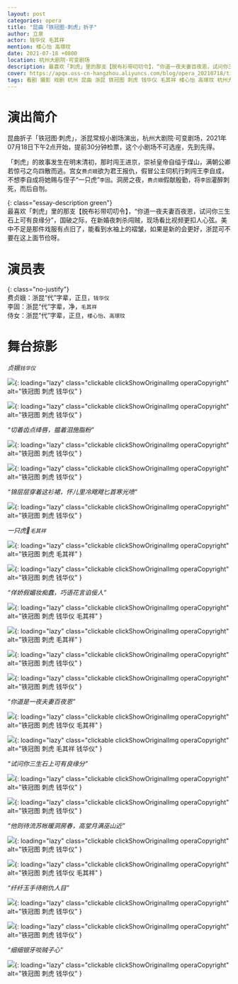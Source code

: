 ```yaml
---
layout: post
categories: opera
title: "昆曲「铁冠图·刺虎」折子"
author: 立泉
actor: 钱华仪 毛其祥
mention: 楼心怡 高璟玟
date: 2021-07-18 +0800
location: 杭州大剧院·可变剧场
description: 最喜欢「刺虎」里的那支【脱布衫带叨叨令】，“你道一夜夫妻百夜恩，试问你三生石上可有良缘分”，国破之际，在新婚夜刺杀闯贼，现场看比视频更扣人心弦。美中不足是那件戏服有点旧了，能看到水袖上的褶皱，如果是新的会更好，浙昆可不要在这上面节俭呀。
cover: https://apqx.oss-cn-hangzhou.aliyuncs.com/blog/opera_20210718/tieguantu_cihu/DSC07085_thumb.jpg
tags: 看剧 摄影 戏剧 杭州 昆曲 浙昆 铁冠图 刺虎 钱华仪 毛其祥 楼心怡 高璟玟 杭州大剧院·可变剧场
---
```


# 演出简介

昆曲折子「铁冠图·刺虎」，浙昆常规小剧场演出，杭州大剧院·可变剧场，2021年07月18日下午2点开始，提前30分钟检票，这个小剧场不可选座，先到先得。

「刺虎」的故事发生在明末清初，那时闯王进京，崇祯皇帝自缢于煤山，满朝公卿若惊弓之鸟四散而逃。宫女`费贞娥`欲为君王报仇，假冒公主伺机行刺闯王李自成，不想李自成将她赐与侄子“一只虎”`李固`。洞房之夜，`费贞娥`假献殷勤，将`李固`灌醉刺死，而后自刎。

{: class="essay-description green"}  
最喜欢「刺虎」里的那支【脱布衫带叨叨令】，“你道一夜夫妻百夜恩，试问你三生石上可有良缘分”，国破之际，在新婚夜刺杀闯贼，现场看比视频更扣人心弦。美中不足是那件戏服有点旧了，能看到水袖上的褶皱，如果是新的会更好，浙昆可不要在这上面节俭呀。

# 演员表

{: class="no-justify"}  
费贞娥：浙昆“代”字辈，正旦，`钱华仪`  
李固：浙昆“代”字辈，净，`毛其祥`  
侍女：浙昆“代”字辈，正旦，`楼心怡`、`高璟玟`  

# 舞台掠影

*贞娥`钱华仪`*

![](https://apqx.oss-cn-hangzhou.aliyuncs.com/blog/opera_20210718/tieguantu_cihu/DSC07013_thumb.jpg){: loading="lazy" class="clickable clickShowOriginalImg operaCopyright" alt="铁冠图 刺虎 钱华仪" }

![](https://apqx.oss-cn-hangzhou.aliyuncs.com/blog/opera_20210718/tieguantu_cihu/DSC07023_thumb.jpg){: loading="lazy" class="clickable clickShowOriginalImg operaCopyright" alt="铁冠图 刺虎 钱华仪" }

*“切着齿点绛唇，揾着泪施脂粉”*

![](https://apqx.oss-cn-hangzhou.aliyuncs.com/blog/opera_20210718/tieguantu_cihu/DSC07022_thumb.jpg){: loading="lazy" class="clickable clickShowOriginalImg operaCopyright" alt="铁冠图 刺虎 钱华仪" }

![](https://apqx.oss-cn-hangzhou.aliyuncs.com/blog/opera_20210718/tieguantu_cihu/DSC07024_thumb.jpg){: loading="lazy" class="clickable clickShowOriginalImg operaCopyright" alt="铁冠图 刺虎 钱华仪" }

*“锦层层穿着这衫裙，怀儿里冷飕飕匕首寒光喷”*

![](https://apqx.oss-cn-hangzhou.aliyuncs.com/blog/opera_20210718/tieguantu_cihu/DSC07076_thumb.jpg){: loading="lazy" class="clickable clickShowOriginalImg operaCopyright" alt="铁冠图 刺虎 钱华仪" }

*一只虎🐯`毛其祥`*

![](https://apqx.oss-cn-hangzhou.aliyuncs.com/blog/opera_20210718/tieguantu_cihu/DSC07041_thumb.jpg){: loading="lazy" class="clickable clickShowOriginalImg operaCopyright" alt="铁冠图 刺虎 毛其祥" }

![](https://apqx.oss-cn-hangzhou.aliyuncs.com/blog/opera_20210718/tieguantu_cihu/DSC07049_thumb.jpg){: loading="lazy" class="clickable clickShowOriginalImg operaCopyright" alt="铁冠图 刺虎 钱华仪" }

*“佯娇假媚妆痴蠢，巧语花言谄佞人”*

![](https://apqx.oss-cn-hangzhou.aliyuncs.com/blog/opera_20210718/tieguantu_cihu/DSC07052_thumb.jpg){: loading="lazy" class="clickable clickShowOriginalImg operaCopyright" alt="铁冠图 刺虎 钱华仪 毛其祥" }

![](https://apqx.oss-cn-hangzhou.aliyuncs.com/blog/opera_20210718/tieguantu_cihu/DSC07054_thumb.jpg){: loading="lazy" class="clickable clickShowOriginalImg operaCopyright" alt="铁冠图 刺虎 毛其祥" }

![](https://apqx.oss-cn-hangzhou.aliyuncs.com/blog/opera_20210718/tieguantu_cihu/DSC07051_thumb.jpg){: loading="lazy" class="clickable clickShowOriginalImg operaCopyright" alt="铁冠图 刺虎 钱华仪" }

![](https://apqx.oss-cn-hangzhou.aliyuncs.com/blog/opera_20210718/tieguantu_cihu/DSC07060_thumb.jpg){: loading="lazy" class="clickable clickShowOriginalImg operaCopyright" alt="铁冠图 刺虎 钱华仪" }

*“你道是一夜夫妻百夜恩”*

![](https://apqx.oss-cn-hangzhou.aliyuncs.com/blog/opera_20210718/tieguantu_cihu/DSC07064_thumb.jpg){: loading="lazy" class="clickable clickShowOriginalImg operaCopyright" alt="铁冠图 刺虎 钱华仪 毛其祥" }

![](https://apqx.oss-cn-hangzhou.aliyuncs.com/blog/opera_20210718/tieguantu_cihu/DSC07069_thumb.jpg){: loading="lazy" class="clickable clickShowOriginalImg operaCopyright" alt="铁冠图 刺虎 毛其祥 钱华仪" }

*“试问你三生石上可有良缘分”*

![](https://apqx.oss-cn-hangzhou.aliyuncs.com/blog/opera_20210718/tieguantu_cihu/DSC07073_thumb.jpg){: loading="lazy" class="clickable clickShowOriginalImg operaCopyright" alt="铁冠图 刺虎 钱华仪" }

![](https://apqx.oss-cn-hangzhou.aliyuncs.com/blog/opera_20210718/tieguantu_cihu/DSC07074_thumb.jpg){: loading="lazy" class="clickable clickShowOriginalImg operaCopyright" alt="铁冠图 刺虎 钱华仪" }

*“他则待流苏帐暖洞房春，高堂月满巫山近”*

![](https://apqx.oss-cn-hangzhou.aliyuncs.com/blog/opera_20210718/tieguantu_cihu/DSC07077_thumb.jpg){: loading="lazy" class="clickable clickShowOriginalImg operaCopyright" alt="铁冠图 刺虎 钱华仪" }

![](https://apqx.oss-cn-hangzhou.aliyuncs.com/blog/opera_20210718/tieguantu_cihu/DSC07085_thumb.jpg){: loading="lazy" class="clickable clickShowOriginalImg operaCopyright" alt="铁冠图 刺虎 钱华仪 毛其祥" }

*“纤纤玉手待剜仇人目”*

![](https://apqx.oss-cn-hangzhou.aliyuncs.com/blog/opera_20210718/tieguantu_cihu/DSC07091_thumb.jpg){: loading="lazy" class="clickable clickShowOriginalImg operaCopyright" alt="铁冠图 刺虎 钱华仪" }

![](https://apqx.oss-cn-hangzhou.aliyuncs.com/blog/opera_20210718/tieguantu_cihu/DSC07094_thumb.jpg){: loading="lazy" class="clickable clickShowOriginalImg operaCopyright" alt="铁冠图 刺虎 钱华仪" }

*“细细银牙啖贼子心”*

![](https://apqx.oss-cn-hangzhou.aliyuncs.com/blog/opera_20210718/tieguantu_cihu/DSC07105_thumb.jpg){: loading="lazy" class="clickable clickShowOriginalImg operaCopyright" alt="铁冠图 刺虎 钱华仪" }
